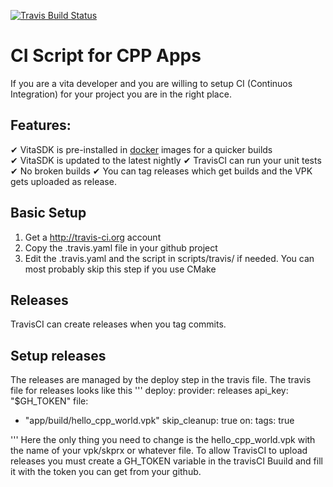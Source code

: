 [![Travis Build Status](https://travis-ci.org/gnuton/vitasdk-docker-testapp-trevis.svg?branch=master)](https://travis-ci.org/gnuton/vitasdk-docker-testapp-trevis)

# CI Script for CPP Apps
If you are a vita developer and you are willing to setup CI (Continuos Integration) for your project you are in the right place.

## Features:  
  ✔ VitaSDK is pre-installed in [docker](https://github.com/gnuton/vitasdk-docker) images for a quicker builds  
  ✔ VitaSDK is updated to the latest nightly
  ✔ TravisCI can run your unit tests
  ✔ No broken builds
  ✔ You can tag releases which get builds and the VPK gets uploaded as release.

## Basic Setup
1. Get a http://travis-ci.org account
2. Copy the .travis.yaml file in your github project
3. Edit the .travis.yaml and the script in scripts/travis/ if needed. You can most probably skip this step if you use CMake

## Releases
TravisCI can create releases when you tag commits.

## Setup releases
The releases are managed by the deploy step in the travis file.
The travis file for releases looks like this
'''
deploy:
  provider: releases
  api_key: "$GH_TOKEN"
  file: 
   - "app/build/hello_cpp_world.vpk"
  skip_cleanup: true
  on:
    tags: true

'''
Here the only thing you need to change is the hello_cpp_world.vpk with the name of your vpk/skprx or whatever file.
To allow TravisCI to upload releases you must create a GH_TOKEN variable in the travisCI Buuild and fill it with the token you can get from your github.
